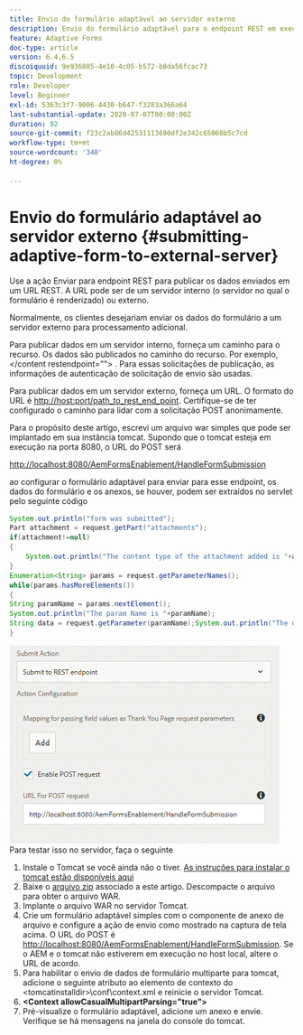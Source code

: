 ```yaml
---
title: Envio do formulário adaptável ao servidor externo
description: Envio do formulário adaptável para o endpoint REST em execução no servidor externo
feature: Adaptive Forms
doc-type: article
version: 6.4,6.5
discoiquuid: 9e936885-4e10-4c05-b572-b8da56fcac73
topic: Development
role: Developer
level: Beginner
exl-id: 5363c3f7-9006-4430-b647-f3283a366a64
last-substantial-update: 2020-07-07T00:00:00Z
duration: 92
source-git-commit: f23c2ab86d42531113690df2e342c65060b5c7cd
workflow-type: tm+mt
source-wordcount: '340'
ht-degree: 0%

---
```


# Envio do formulário adaptável ao servidor externo {#submitting-adaptive-form-to-external-server}

Use a ação Enviar para endpoint REST para publicar os dados enviados em um URL REST. A URL pode ser de um servidor interno (o servidor no qual o formulário é renderizado) ou externo.

Normalmente, os clientes desejariam enviar os dados do formulário a um servidor externo para processamento adicional.

Para publicar dados em um servidor interno, forneça um caminho para o recurso. Os dados são publicados no caminho do recurso. Por exemplo, &lt;/content restendpoint=&quot;&quot;> . Para essas solicitações de publicação, as informações de autenticação de solicitação de envio são usadas.

Para publicar dados em um servidor externo, forneça um URL. O formato do URL é <http://host:port/path_to_rest_end_point>. Certifique-se de ter configurado o caminho para lidar com a solicitação POST anonimamente.

Para o propósito deste artigo, escrevi um arquivo war simples que pode ser implantado em sua instância tomcat. Supondo que o tomcat esteja em execução na porta 8080, o URL do POST será

<http://localhost:8080/AemFormsEnablement/HandleFormSubmission>

ao configurar o formulário adaptável para enviar para esse endpoint, os dados do formulário e os anexos, se houver, podem ser extraídos no servlet pelo seguinte código

```java
System.out.println("form was submitted");
Part attachment = request.getPart("attachments");
if(attachment!=null)
{
    System.out.println("The content type of the attachment added is "+attachment.getContentType());
}
Enumeration<String> params = request.getParameterNames();
while(params.hasMoreElements())
{
String paramName = params.nextElement();
System.out.println("The param Name is "+paramName);
String data = request.getParameter(paramName);System.out.println("The data  is "+data);
}
```

![envio de formulário](assets/formsubmission.gif)
Para testar isso no servidor, faça o seguinte

1. Instale o Tomcat se você ainda não o tiver. [As instruções para instalar o tomcat estão disponíveis aqui](https://helpx.adobe.com/experience-manager/kt/forms/using/preparing-datasource-for-form-data-model-tutorial-use.html)
1. Baixe o [arquivo zip](assets/aemformsenablement.zip) associado a este artigo. Descompacte o arquivo para obter o arquivo WAR.
1. Implante o arquivo WAR no servidor Tomcat.
1. Crie um formulário adaptável simples com o componente de anexo de arquivo e configure a ação de envio como mostrado na captura de tela acima. O URL do POST é <http://localhost:8080/AemFormsEnablement/HandleFormSubmission>. Se o AEM e o tomcat não estiverem em execução no host local, altere o URL de acordo.
1. Para habilitar o envio de dados de formulário multiparte para tomcat, adicione o seguinte atributo ao elemento de contexto do &lt;tomcatinstalldir>\conf\context.xml e reinicie o servidor Tomcat.
1. **&lt;Context allowCasualMultipartParsing=&quot;true&quot;>**
1. Pré-visualize o formulário adaptável, adicione um anexo e envie. Verifique se há mensagens na janela do console do tomcat.
